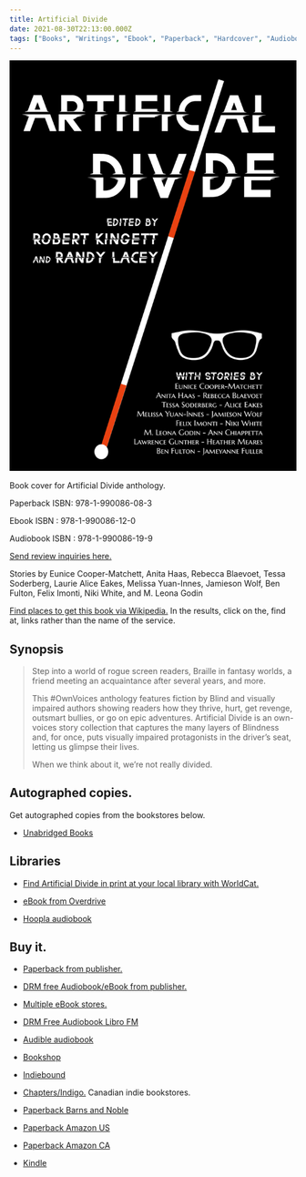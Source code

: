 ```yaml
---
title: Artificial Divide
date: 2021-08-30T22:13:00.000Z
tags: ["Books", "Writings", "Ebook", "Paperback", "Hardcover", "Audiobook", "Fiction", "Anthologies"]
---
```


[![Black background with white text at the top reads Artificial Divide. The white text has been cut through the middle going left to right. In the word, divide, the, I, is a white cane that starts at the bottom and goes all the way to the top.](/img/artificial-divide-cover.jpeg)](/img/artificial-divide-cover.jpeg)

Book cover for Artificial Divide anthology.

Paperback ISBN: 978-1-990086-08-3

Ebook ISBN : 978-1-990086-12-0

Audiobook ISBN : 978-1-990086-19-9

[Send review inquiries here.](https://pressesrenaissancepress.ca/who-weare/contact-us/)

Stories by Eunice Cooper-Matchett, Anita Haas, Rebecca Blaevoet, Tessa Soderberg, Laurie Alice Eakes, Melissa Yuan-Innes, Jamieson Wolf, Ben Fulton, Felix Imonti, Niki White, and M. Leona Godin

[Find places to get this book via Wikipedia.](https://en.wikipedia.org/wiki/Special:BookSources?isbn=9781990086083) In the results, click on the, find at, links rather than the name of the service.

## Synopsis

> Step into a world of rogue screen readers, Braille in fantasy worlds, a friend meeting an acquaintance after several years, and more.
>
> This #OwnVoices anthology features fiction by Blind and visually impaired authors showing readers how they thrive, hurt, get revenge, outsmart bullies, or go on epic adventures. Artificial Divide is an own-voices story collection that captures the many layers of Blindness and, for once, puts visually impaired protagonists in the driver’s seat, letting us glimpse their lives.
>
> When we think about it, we’re not really divided.

## Autographed copies.

Get autographed copies from the bookstores below.

- [Unabridged Books](https://www.unabridgedbookstore.com/book/9781990086083)

## Libraries

- [Find Artificial Divide in print at your local library with WorldCat.](https://www.worldcat.org/search?q=au=%22Kingett%2C%20Robert%22)

- [eBook from Overdrive](https://www.overdrive.com/media/6368912/artificial-divide)

- [Hoopla audiobook](https://www.hoopladigital.com/artist/11645750187)

## Buy it.

- [Paperback from publisher.](https://renaissance-107765.square.site/product/artificial-divide/203?cs=true&cst=custom)

- [DRM free Audiobook/eBook from publisher.](https://renaissance-107765.square.site/product/artificial-divide/204?cp=true&sa=false&sbp=false&q=false&category_id=3)

- [Multiple eBook stores.](https://books2read.com/u/b5v0pk)

- [DRM Free Audiobook Libro FM](https://libro.fm/audiobooks/9781990086199-artificial-divide)

- [Audible audiobook](https://www.audible.com/pd/Artificial-Divide-Audiobook/B09NZYFNXJ?qid=1640176328&sr=1-1&ref=a_search_c3_lProduct_1_1&pf_rd_p=83218cca-c308-412f-bfcf-90198b687a2f&pf_rd_r=X2EEXTN2MZNP6NA78AVA)

- [Bookshop](https://bookshop.org/a/77/9781990086083)

- [Indiebound](https://www.indiebound.org/buy-local/9781990086083)

- [Chapters/Indigo.](https://www.chapters.indigo.ca/en-ca/books/artificial-divide/9781990086083-item.html?ikwid=artificial+divide&ikwsec=Home&ikwidx=0#algoliaQueryId=c2d4f1cd71e75d56b22e6e15054cd834) Canadian indie bookstores.

- [Paperback Barns and Noble](https://www.barnesandnoble.com/w/artificial-divide-robert-kingett/1139582090?ean=9781990086083)

- [Paperback Amazon US](https://www.amazon.com/Artificial-Divide-Robert-Kingett/dp/199008608X/ref=tmm_pap_swatch_0?_encoding=UTF8&qid=1629763770&sr=8-1)

- [Paperback Amazon CA](https://www.amazon.ca/Artificial-Divide-Randy-Lacey/dp/199008608X/ref=sr_1_4?dchild=1&keywords=artificial+divide&qid=1629763945&sr=8-4)

- [Kindle](https://www.amazon.com/Artificial-Divide-Randy-Lacey-ebook/dp/B095X6CL95/ref=sr_1_1?dchild=1&keywords=B095X6CL95&qid=1622336109&sr=8-1)
